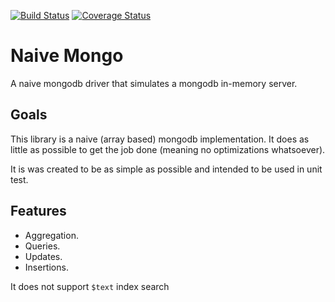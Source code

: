 

[![Build Status](https://travis-ci.org/javiercbk/naive-mongo.svg?branch=master)](https://travis-ci.org/javiercbk/naive-mongo)
[![Coverage Status](https://coveralls.io/repos/javiercbk/naive-mongo/badge.svg?branch=master)](https://coveralls.io/r/javiercbk/naive-mongo?branch=master)

# Naive Mongo

A naive mongodb driver that simulates a mongodb in-memory server.

## Goals

This library is a naive (array based) mongodb implementation. It does as little as possible to get the job done (meaning no optimizations whatsoever).

It is was created to be as simple as possible and intended to be used in unit test.

## Features

* Aggregation.
* Queries.
* Updates.
* Insertions.

It does not support `$text` index search

